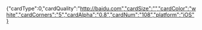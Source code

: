 {"cardType":0,"cardQuality":"http://baidu.com","cardSize":"","cardColor":"white","cardCorners":"5","cardAlpha":"0.8","cardNum":"108","platform":"iOS"}
